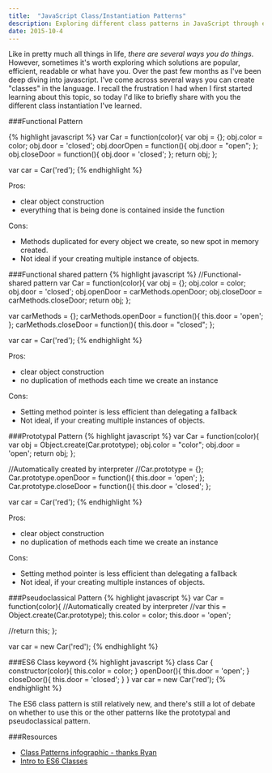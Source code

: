 ```yaml
---
title:  "JavaScript Class/Instantiation Patterns"
description: Exploring different class patterns in JavaScript through examples
date: 2015-10-4
---
```


Like in pretty much all things in life, *there are several ways you do things*.
However, sometimes it's worth exploring which solutions are popular, efficient, readable or what have you. Over the past few months as I've been deep diving into javascript. I've come across several ways you can create "classes" in the language. I recall the frustration I had when I first started learning about this topic, so today I'd like to briefly share with you the different class instantiation I've learned.


###Functional Pattern

{% highlight javascript %}
var Car = function(color){
  var obj = {};
  obj.color = color;
  obj.door = 'closed';
  obj.doorOpen = function(){
    obj.door = "open";
  };
  obj.closeDoor = function(){
    obj.door = 'closed';
  };
  return obj;
};


var car = Car('red');
{% endhighlight %}

Pros:

- clear object construction
- everything that is being done is contained inside the function


Cons:

- Methods duplicated for every object we create, so new spot in memory created.
- Not ideal if your creating multiple instance of objects.





###Functional shared pattern
{% highlight javascript %}
//Functional-shared pattern
var Car = function(color){
  var obj = {};
  obj.color = color;
  obj.door = 'closed';
  obj.openDoor = carMethods.openDoor;
  obj.closeDoor = carMethods.closeDoor;
  return obj;
};


var carMethods = {};
carMethods.openDoor = function(){
  this.door = 'open';
};
carMethods.closeDoor = function(){
  this.door = "closed";
};

var car = Car('red');
{% endhighlight %}


Pros:

- clear object construction
- no duplication of methods each time we create an instance


Cons:

- Setting method pointer is less efficient than delegating a fallback
- Not ideal, if your creating multiple instances of objects.










###Prototypal Pattern
{% highlight javascript %}
var Car = function(color){
  var obj = Object.create(Car.prototype);
  obj.color = "color";
  obj.door = 'open';
  return obj;
};

//Automatically created by interpreter
//Car.prototype = {};
Car.prototype.openDoor = function(){
  this.door = 'open';
};
Car.prototype.closeDoor = function(){
  this.door = 'closed';
};

var car = Car('red');
{% endhighlight %}


Pros:

- clear object construction
- no duplication of methods each time we create an instance


Cons:

- Setting method pointer is less efficient than delegating a fallback
- Not ideal, if your creating multiple instances of objects.








###Pseudoclassical Pattern
{% highlight javascript %}
var Car = function(color){
  //Automatically created by interpreter
  //var this = Object.create(Car.prototype);
  this.color = color;
  this.door = 'open';

  //return this;
};

var car = new Car('red');
{% endhighlight %}




###ES6 Class keyword
{% highlight javascript %}
class Car {
  constructor(color){
    this.color = color;
  }
  openDoor(){
    this.door = 'open';
  }
  closeDoor(){
    this.door = 'closed';
  }
}
var car = new Car('red');
{% endhighlight %}

The ES6 class pattern is still relatively new, and there's still a lot of debate on whether to use this or the other patterns like the prototypal and pseudoclassical pattern.


###Resources
- [Class Patterns infographic - thanks Ryan](http://i.imgur.com/0K5Sgze.png)
- [Intro to ES6 Classes](http://ilikekillnerds.com/2015/02/a-guide-to-es6-classes/)
